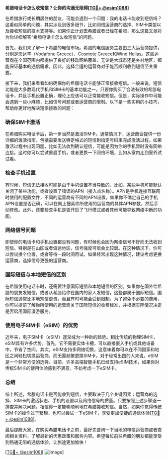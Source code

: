 **希腊电话卡怎么收短信？让你的沟通无阻碍[[TG💪+ @esim1088](https://t.me/s/esim1088)]**

在希腊旅行或长期居住的朋友，可能会遇到一个问题：我的电话卡能收到短信吗？这看似简单的问题，其实涉及到很多细节，比如网络运营商的选择、SIM卡类型以及接收短信的技术支持等。如果你正计划去希腊或者已经在希腊，那么这篇文章将为你详细解答“希腊电话卡怎么收短信”的问题。

首先，我们来了解一下希腊的电信市场。希腊的电信服务主要由三大运营商提供，分别是沃达丰（Vodafone Greece）、Cosmote Greece和Wind Hellas。这些运营商在全国范围内都提供了良好的移动网络覆盖，无论是大城市还是乡村地区，都能保证基本的通信需求。因此，选择合适的运营商对于能否顺利收到短信至关重要。

接下来，我们来看看如何确保你的希腊电话卡能够正常接收短信。一般来说，短信功能是大多数现代手机和SIM卡的基本功能之一。只要你购买了合法有效的希腊电话卡，并且手机设置正确，理论上应该可以正常接收短信。但是，实际操作中可能会遇到一些小麻烦，比如信号问题或者运营商的限制。以下是一些实用的小技巧，帮助你更好地解决短信接收的问题：

### 确保SIM卡激活

在希腊购买电话卡后，第一步当然是激活SIM卡。通常情况下，运营商会提供一份详细的激活指南，包括需要发送特定格式的短信到指定号码来完成激活过程。如果激活过程中出现问题，比如无法收到确认短信，可能是因为你的手机暂时没有网络连接。这时你可以尝试重启手机，或者更换一下网络环境，比如从室内走到室外试试看。

### 检查手机设置

有时候，短信无法接收可能是由于手机设置不当导致的。比如，某些手机可能默认关闭了某些功能，或者设置了错误的APN（接入点名称）。APN是手机连接互联网时使用的配置文件，不同的运营商有不同的APN设置。如果你不确定自己的手机APN设置是否正确，可以在网上搜索你所使用的运营商的具体APN参数，然后手动修改。此外，还要检查手机是否开启了飞行模式或者其他可能导致网络中断的功能。

### 网络信号问题

即使你的电话卡和手机设置都没有问题，有时候也会因为网络信号不好而无法收到短信。特别是在山区或者偏远地区，信号强度可能会比较弱。在这种情况下，你可以尝试换个位置，或者等待一段时间再试。如果经常出现这种情况，建议考虑更换运营商，选择信号更强的运营商。

### 国际短信与本地短信的区别

在希腊使用电话卡时，还需要注意国际短信和本地短信的区别。如果你在国外给希腊的朋友发短信，或者从希腊给你在国内的家人发短信，这些都属于国际短信。国际短信通常比本地短信更贵，而且有时可能会受到限制。为了避免不必要的费用，你可以提前了解你所使用的运营商关于国际短信的收费标准，并根据实际情况决定是否启用国际漫游服务。

### 使用电子SIM卡（eSIM）的优势

近年来，电子SIM卡（eSIM）逐渐成为一种新的趋势。相比传统的物理SIM卡，eSIM具有许多优势。首先，它不需要实体卡槽，可以直接嵌入手机或其他设备中，节省了空间。其次，eSIM支持多网络切换，这意味着你可以在不同国家和地区之间轻松切换运营商，而无需频繁更换SIM卡。对于经常出国的人来说，eSIM是一个非常方便的选择。目前，许多高端智能手机已经支持eSIM技术，如果你对传统SIM卡的使用体验感到不满意，不妨考虑一下eSIM卡。

### 总结

综上所述，希腊电话卡是否能收到短信，主要取决于几个关键因素：运营商的选择、SIM卡的激活状态、手机的设置以及网络信号的质量。只要按照上述步骤逐一排查并解决问题，相信你一定能够顺利地在希腊接收短信。当然，如果你觉得传统SIM卡的操作过于繁琐，也可以尝试一下eSIM卡，享受更加便捷的通信体验[[TG💪+ @esim1088](https://t.me/s/esim1088)]。

最后提醒大家，在购买希腊电话卡之前，最好先咨询一下当地的电信运营商或者查阅相关资料，了解最新的优惠政策和服务内容。希望每位前往希腊的朋友都能享受到畅通无阻的通信体验，让旅途更加愉快！

[[TG💪+ @esim1088](https://t.me/s/esim1088) ![Image](https://i.postimg.cc/4NQfJmqS/Snipaste-2025-05-13-00-14-12.png)]